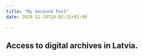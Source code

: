 ```yaml
---
title: "My Secound Post"
date: 2020-12-18T20:02:31+02:00

---
```


## Access to digital archives in Latvia.